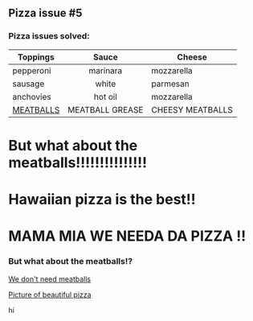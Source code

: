 ## Pizza issue #5

### Pizza issues solved:

| Toppings | Sauce | Cheese |
| -------- | :---: | ------ |
| pepperoni | marinara | mozzarella |
| sausage | white | parmesan |
| anchovies | hot oil | mozzarella |
| [MEATBALLS](https://images-gmi-pmc.edge-generalmills.com/80fd8638-9b0d-4cba-ba99-9c4b75b4a20c.jpg) | MEATBALL GREASE | CHEESY MEATBALLS |

# But what about the meatballs!!!!!!!!!!!!!!!

# Hawaiian pizza is the best!!

# MAMA MIA WE NEEDA DA PIZZA !!

### But what about the meatballs!?
[We don't need meatballs](https://images-gmi-pmc.edge-generalmills.com/80fd8638-9b0d-4cba-ba99-9c4b75b4a20c.jpg)

[Picture of beautiful pizza](http://del.h-cdn.co/assets/16/37/980x490/landscape-1473887556-beauty-pizza.jpg)

hi

